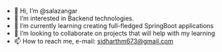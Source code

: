 - 👋 Hi, I’m @salazangar
- 👀 I’m interested in Backend technologies.
- 🌱 I’m currently learning creating full-fledged SpringBoot applications
- 💞️ I’m looking to collaborate on projects that will help with my learning
- 📫 How to reach me, e-mail: sidharthm673@gmail.com

<!---
salazangar/salazangar is a ✨ special ✨ repository because its `README.md` (this file) appears on your GitHub profile.
You can click the Preview link to take a look at your changes.
--->
